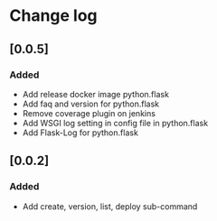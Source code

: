 # Change log

## [0.0.5]

### Added
- Add release docker image python.flask
- Add faq and version for python.flask
- Remove coverage plugin on jenkins
- Add WSGI log setting in config file in python.flask
- Add Flask-Log for python.flask

## [0.0.2]

### Added
- Add create, version, list, deploy sub-command

